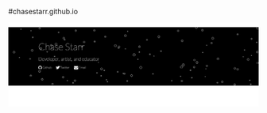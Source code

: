 #chasestarr.github.io

![](https://github.com/chasestarr/chasestarr.github.io/blob/master/images/Screenshot%202016-03-27%2009.23.28.png?raw=true)